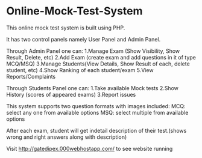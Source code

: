 # Online-Mock-Test-System

This online mock test system is built using PHP.

It has two control panels namely User Panel and Admin Panel.

Through Admin Panel one can:
1.Manage Exam (Show Visibility, Show Result, Delete, etc)
2.Add Exam (create exam and add questions in it of type MCQ/MSQ)
3.Manage Students(View Details, Show Result of each, delete student, etc)
4.Show Ranking of each student/exam
5.View Reports/Complaints

Through Students Panel one can:
1.Take available Mock tests
2.Show History (scores of appeared exams)
3.Report issues

This system supports two question formats with images included:
MCQ: select any one from available options
MSQ: select multiple from available options

After each exam, student will get indetail description of their test.(shows wrong and right answers along with description)

Visit http://gatedipex.000webhostapp.com/ to see website running
